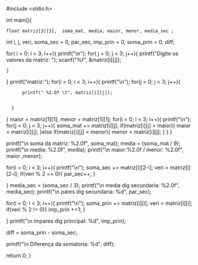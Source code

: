 #include <stdio.h>

int main(){
    
    float matriz[3][3],  soma_mat, media, maior, menor, media_sec ; 
  int i, j, veri, soma_sec = 0, par_sec, imp_prin = 0,  soma_prin = 0, diff;

for( i = 0; i < 3; i++){
  printf("\n");
    for( j = 0; j < 3; j++){
        printf("Digite os valores da matriz: ");
        scanf("%f", &matriz[i][j]);


    }
}
printf("matriz:");
for(i = 0; i < 3; i++){
    printf("\n");
      for(j = 0; j < 3; j++){
       
          printf(" %2.0f \t", matriz[i][j]);
  
  
      }
  }
maior = matriz[1][1];
menor = matriz[1][1];
  for(i = 0; i < 3; i++){
    printf("\n");
      for(j = 0; j < 3; j++){
          soma_mat += matriz[i][j];
          if(matriz[i][j] > maior){
            maior = matriz[i][j];
          }else if(matriz[i][j] < menor){
            menor = matriz[i][j];
          }
      }
  }


printf("\n soma da matriz: %2.0f", soma_mat);
media = (soma_mat / 9);
printf("\n media: %2.0f", media);
printf("\n maior:%2.0f / menor: %2.0f", maior ,menor);

for(i = 0; i < 3; i++){
    printf("\n");
          soma_sec += matriz[i][2-i];
             veri = matriz[i][2-i];
          if(veri % 2 == 0){
            par_sec++;
          }
      
}
media_sec = (soma_sec / 3);
printf("\n media dig secundaria: %2.0f", media_sec);
printf("\n pares dig secundaria: %d", par_sec);


for(i = 0; i < 3; i++){
    printf("\n");
    soma_prin += matriz[i][i];
             veri = matriz[i][i];
          if(veri % 2 != 0){
            imp_prin +=1;
          }
      
}
printf("\n impares dig principal: %d", imp_prin);

diff =  soma_prin - soma_sec;

printf("\n Diferença da somatoria: %d", diff);



return 0;
}

